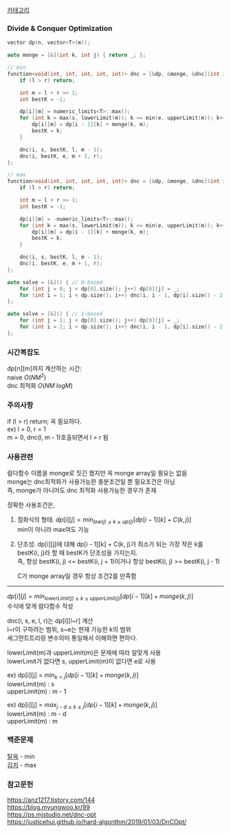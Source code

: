 [카테고리](/README.md)
### Divide & Conquer Optimization
```cpp
vector dp(n, vector<T>(m));

auto monge = [&](int k, int j) { return _; };

// min
function<void(int, int, int, int, int)> dnc = [&dp, &monge, &dnc](int i, int s, int e, int l, int r) {
    if (l > r) return;

    int m = l + r >> 1;
    int bestK = -1;

    dp[i][m] = numeric_limits<T>::max();
    for (int k = max(s, lowerLimit(m)); k <= min(e, upperLimit(m)); k++) if (dp[i][m] > dp[i - 1][k] + monge(k, m)) {
        dp[i][m] = dp[i - 1][k] + monge(k, m);
        bestK = k;
    }

    dnc(i, s, bestK, l, m - 1);
    dnc(i, bestK, e, m + 1, r);
};

// max
function<void(int, int, int, int, int)> dnc = [&dp, &monge, &dnc](int i, int s, int e, int l, int r) {
    if (l > r) return;

    int m = l + r >> 1;
    int bestK = -1;

    dp[i][m] = -numeric_limits<T>::max();
    for (int k = max(s, lowerLimit(m)); k <= min(e, upperLimit(m)); k++) if (dp[i][m] < dp[i - 1][k] + monge(k, m)) {
        dp[i][m] = dp[i - 1][k] + monge(k, m);
        bestK = k;
    }

    dnc(i, s, bestK, l, m - 1);
    dnc(i, bestK, e, m + 1, r);
};

auto solve = [&]() { // 0-based
    for (int j = 0; j < dp[0].size(); j++) dp[0][j] = _;
    for (int i = 1; i < dp.size(); i++) dnc(i, i - 1, dp[i].size() - 2, i, dp[i].size() - 1);
};

auto solve = [&]() { // 1-based
    for (int j = 1; j < dp[0].size(); j++) dp[0][j] = _;
    for (int i = 2; i < dp.size(); i++) dnc(i, i - 1, dp[i].size() - 2, i, dp[i].size() - 1);
};
```
### 시간복잡도 
dp[n][m]까지 계산하는 시간:   
naive $O(NM^2)$   
dnc 최적화 $O(NM~logM)$   

### 주의사항
if (l > r) return; 꼭 필요하다.   
ex) l = 0, r = 1   
m = 0, dnc(l, m - 1)호출되면서 l > r 됨   

### 사용관련
람다함수 이름을 monge로 짓긴 했지만 꼭 monge array일 필요는 없음   
monge는 dnc최적화가 사용가능한 충분조건일 뿐 필요조건은 아님   
즉, monge가 아니어도 dnc 최적화 사용가능한 경우가 존재   

정확한 사용조건은,   
1. 점화식의 형태. $dp[i][j] = min_{low(j) \le k \le up(j)} \left[ dp[i - 1][k] + C(k, j) \right]$   
min이 아니라 max여도 가능   
2. 단조성. dp[i][j]에 대해 dp[i - 1][k] + C(k, j)가 최소가 되는 가장 작은 k를 bestK(i, j)라 할 때 bestK가 단조성을 가지는지.   
즉, 항상 bestK(i, j) <= bestK(i, j + 1)이거나 항상 bestK(i, j) >= bestK(i, j - 1)   

    C가 monge array일 경우 항상 조건2를 만족함   

---
$dp[i][j] = min_{lowerLimit(j) \le k \le upperLimit(j)} \left[ dp[i - 1][k] + monge(k, j) \right]$   
수식에 맞게 람다함수 작성

dnc(i, s, e, l, r)는 dp[i][l~r] 계산   
l~r이 구하려는 범위, s~e는 현재 가능한 k의 범위   
세그먼트트리랑 변수의미 통일해서 이해하면 편하다.   

lowerLimit(m)과 upperLimit(m)은 문제에 따라 알맞게 사용   
lowerLimit가 없다면 s, upperLimit(m)이 없다면 e로 사용   

ex) dp[i][j] = $min_{k < j} \left[ dp[i - 1][k] + monge(k, j) \right]$   
lowerLimit(m) : s   
upperLimit(m) : m - 1   
   
ex) dp[i][j] = $max_{j-d \le k \le j} \left[ dp[i - 1][k] + monge(k, j) \right]$   
lowerLimit(m) : m - d   
upperLimit(m) : m   

### 백준문제
[탈옥](https://www.acmicpc.net/problem/13261) - min   
[김치](https://www.acmicpc.net/problem/11001) - max   

### 참고문헌
https://anz1217.tistory.com/144   
https://blog.myungwoo.kr/99   
https://ps.mjstudio.net/dnc-opt   
https://justicehui.github.io/hard-algorithm/2019/01/03/DnCOpt/   